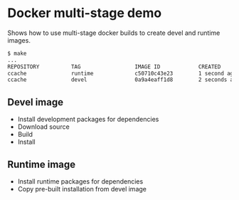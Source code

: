 # Docker multi-stage demo

Shows how to use multi-stage docker builds to create devel and runtime images.

```bash
$ make
...
REPOSITORY          TAG                 IMAGE ID            CREATED             SIZE
ccache              runtime             c50710c43e23        1 second ago        189MB
ccache              devel               0a9a4eaff1d8        2 seconds ago       383MB
```

## Devel image

* Install development packages for dependencies
* Download source
* Build
* Install

## Runtime image

* Install runtime packages for dependencies
* Copy pre-built installation from devel image
